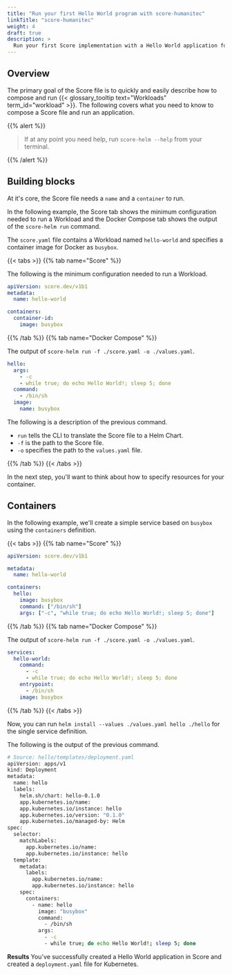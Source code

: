 ```yaml
---
title: "Run your first Hello World program with score-humanitec"
linkTitle: "score-humanitec"
weight: 4
draft: true
description: >
  Run your first Score implementation with a Hello World application for `score-humanitec`.
---
```


## Overview

The primary goal of the Score file is to quickly and easily describe how to compose and run {{< glossary_tooltip text="Workloads" term_id="workload" >}}. The following covers what you need to know to compose a Score file and run an application.

{{% alert %}}

> If at any point you need help, run `score-helm --help` from your terminal.

{{% /alert %}}

## Building blocks

At it's core, the Score file needs a `name` and a `container` to run.

In the following example, the Score tab shows the minimum configuration needed to run a Workload and the Docker Compose tab shows the output of the `score-helm run` command.

The `score.yaml` file contains a Workload named `hello-world` and specifies a container image for Docker as `busybox`.

{{< tabs >}}
{{% tab name="Score" %}}

The following is the minimum configuration needed to run a Workload.

```yaml
apiVersion: score.dev/v1b1
metadata:
  name: hello-world

containers:
  container-id:
    image: busybox
```

{{% /tab %}}
{{% tab name="Docker Compose" %}}

The output of `score-helm run -f ./score.yaml -o ./values.yaml`.

```yaml
hello:
  args:
    - -c
    - while true; do echo Hello World!; sleep 5; done
  command:
    - /bin/sh
  image:
    name: busybox
```

The following is a description of the previous command.

- `run` tells the CLI to translate the Score file to a Helm Chart.
- `-f` is the path to the Score file.
- `-o` specifies the path to the `values.yaml` file.

{{% /tab %}}
{{< /tabs >}}

In the next step, you'll want to think about how to specify resources for your container.

## Containers

In the following example, we'll create a simple service based on `busybox` using the `containers` definition.

{{< tabs >}}
{{% tab name="Score" %}}

```yaml
apiVersion: score.dev/v1b1

metadata:
  name: hello-world

containers:
  hello:
    image: busybox
    command: ["/bin/sh"]
    args: ["-c", "while true; do echo Hello World!; sleep 5; done"]
```

{{% /tab %}}
{{% tab name="Docker Compose" %}}

The output of `score-helm run -f ./score.yaml -o ./values.yaml`.

```yaml
services:
  hello-world:
    command:
      - -c
      - while true; do echo Hello World!; sleep 5; done
    entrypoint:
      - /bin/sh
    image: busybox
```

{{% /tab %}}
{{< /tabs >}}

Now, you can run `helm install --values ./values.yaml hello ./hello` for the single service definition.

The following is the output of the previous command.

```bash
# Source: hello/templates/deployment.yaml
apiVersion: apps/v1
kind: Deployment
metadata:
  name: hello
  labels:
    helm.sh/chart: hello-0.1.0
    app.kubernetes.io/name:
    app.kubernetes.io/instance: hello
    app.kubernetes.io/version: "0.1.0"
    app.kubernetes.io/managed-by: Helm
spec:
  selector:
    matchLabels:
      app.kubernetes.io/name:
      app.kubernetes.io/instance: hello
  template:
    metadata:
      labels:
        app.kubernetes.io/name:
        app.kubernetes.io/instance: hello
    spec:
      containers:
        - name: hello
          image: "busybox"
          command:
            - /bin/sh
          args:
            - -c
            - while true; do echo Hello World!; sleep 5; done
```

**Results** You've successfully created a Hello World application in Score and created a `deployment.yaml` file for Kubernetes.
